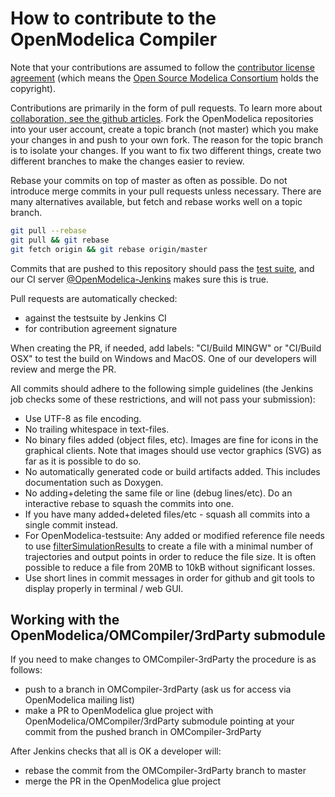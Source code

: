 # How to contribute to the OpenModelica Compiler

Note that your contributions are assumed to follow the [contributor license agreement](https://openmodelica.org/osmc-pl/osmc-pl-1.2.txt) (which means the [Open Source Modelica Consortium](https://openmodelica.org) holds the copyright).

Contributions are primarily in the form of pull requests.
To learn more about [collaboration, see the github articles](https://help.github.com/categories/collaborating/).
Fork the OpenModelica repositories into your user account, create a
topic branch (not master) which you make your changes in and push to
your own fork. The reason for the topic branch is to isolate your changes.
If you want to fix two different things, create two different branches
to make the changes easier to review.

Rebase your commits on top of master as often as possible. Do not introduce
merge commits in your pull requests unless necessary. There are many
alternatives available, but fetch and rebase works well on a topic branch.

```bash
git pull --rebase
git pull && git rebase
git fetch origin && git rebase origin/master
```

Commits that are pushed to this repository should pass the [test suite](https://github.com/OpenModelica/OpenModelica-testsuite),
and our CI server [@OpenModelica-Jenkins](https://test.openmodelica.org/jenkins/) makes sure this is true.

Pull requests are automatically checked:
* against the testsuite by Jenkins CI
* for contribution agreement signature

When creating the PR, if needed, add labels: "CI/Build MINGW" or "CI/Build OSX" to test the build on Windows and MacOS.
One of our developers will review and merge the PR.

All commits should adhere to the following simple guidelines (the Jenkins job checks some of these restrictions, and will not pass your submission):

* Use UTF-8 as file encoding.
* No trailing whitespace in text-files.
* No binary files added (object files, etc). Images are fine for icons in the graphical clients. Note that images should use vector graphics (SVG) as far as it is possible to do so.
* No automatically generated code or build artifacts added. This includes documentation such as Doxygen.
* No adding+deleting the same file or line (debug lines/etc). Do an interactive rebase to squash the commits into one.
* If you have many added+deleted files/etc - squash all commits into a single commit instead.
* For OpenModelica-testsuite: Any added or modified reference file needs to use [filterSimulationResults](https://openmodelica.org/doc/OpenModelicaUsersGuide/latest/scripting_api.html#filtersimulationresults) to create a file with a minimal number of trajectories and output points in order to reduce the file size. It is often possible to reduce a file from 20MB to 10kB without significant losses.
* Use short lines in commit messages in order for github and git tools to display properly in terminal / web GUI.

## Working with the OpenModelica/OMCompiler/3rdParty submodule

If you need to make changes to OMCompiler-3rdParty the procedure is as follows:
* push to a branch in OMCompiler-3rdParty (ask us for access via OpenModelica mailing list)
* make a PR to OpenModelica glue project with OpenModelica/OMCompiler/3rdParty submodule pointing at your commit from the pushed branch in OMCompiler-3rdParty

After Jenkins checks that all is OK a developer will:
* rebase the commit from the OMCompiler-3rdParty branch to master
* merge the PR in the OpenModelica glue project
